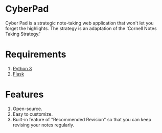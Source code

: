 # CyberPad
Cyber Pad is a strategic note-taking web application that won't let you forget the highlights. The strategy is an adaptation of the 'Cornell Notes Taking Strategy.'


# Requirements
1. [Python 3](https://www.python.org/downloads/)
2. [Flask](https://flask.palletsprojects.com/en/2.1.x/installation/)


# Features
1. Open-source.
2. Easy to customize.
3. Built-in feature of "Recommended Revision" so that you can keep revising your notes regularly.
